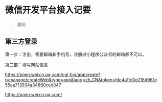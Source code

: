 # 微信开发平台接入记要

> 腾讯

## 第三方登录

第一步：注册，需要邮箱和手机号，注册过小程序公众号的邮箱都不可以。

第二部：填写网站信息

https://open.weixin.qq.com/cgi-bin/appcreate?t=manage/createWeb&type=app&lang=zh_CN&token=fdc4a1fd0e218d961e55aa713934a34880ceb347

https://open.weixin.qq.com/
